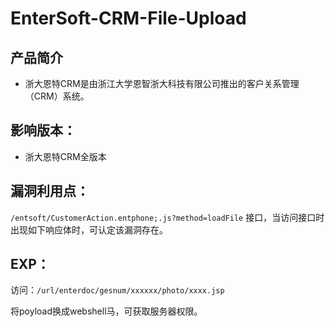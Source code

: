 # EnterSoft-CRM-File-Upload

## 产品简介 

- 浙大恩特CRM是由浙江大学恩智浙大科技有限公司推出的客户关系管理（CRM）系统。

## 影响版本：

- 浙大恩特CRM全版本

## 漏洞利用点：

<code>/entsoft/CustomerAction.entphone;.js?method=loadFile</code> 接口，当访问接口时出现如下响应体时，可认定该漏洞存在。

## EXP：

访问：<code>/url/enterdoc/gesnum/xxxxxx/photo/xxxx.jsp</code>

将poyload换成webshell马，可获取服务器权限。
